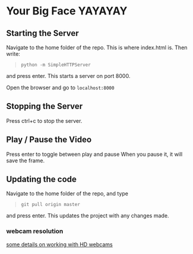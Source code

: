 # Your Big Face YAYAYAY

## Starting the Server

Navigate to the home folder of the repo. This is where index.html is. Then
write:
>`python -m SimpleHTTPServer`

and press enter. This starts a server on port 8000.

Open the browser and go to `localhost:8000`

## Stopping the Server

Press ctrl+c to stop the server.

## Play / Pause the Video

Press enter to toggle between play and pause
When you pause it, it will save the frame.

## Updating the code

Navigate to the home folder of the repo, and type

>`git pull origin master`

and press enter. This updates the project with any changes made.


### webcam resolution

[some details on working with HD webcams](http://www.html5rocks.com/en/tutorials/getusermedia/intro/)
